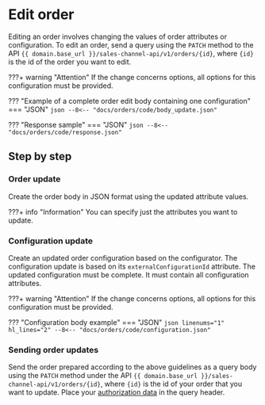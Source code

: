 # Edit order

Editing an order involves changing the values of order attributes or configuration. To edit an order, send a query using the `PATCH` method to the API `{{ domain.base_url }}/sales-channel-api/v1/orders/{id}`, where `{id}` is the id of the order you want to edit.

???+ warning "Attention"
    If the change concerns options, all options for this configuration must be provided.

??? "Example of a complete order edit body containing one configuration"
    === "JSON"
        ```json
        --8<-- "docs/orders/code/body_update.json"
        ```


??? "Response sample"
    === "JSON"
        ```json
        --8<-- "docs/orders/code/response.json"
        ```


## Step by step

### Order update
Create the order body in JSON format using the updated attribute values.

???+ info "Information"
    You can specify just the attributes you want to update.

### Configuration update

Create an updated order configuration based on the configurator. The configuration update is based on its `externalConfigurationId` attribute. The updated configuration must be complete. It must contain all configuration attributes.
 
???+ warning "Attention"
    If the change concerns options, all options for this configuration must be provided.

??? "Configuration body example"
    === "JSON"
        ```json linenums="1" hl_lines="2"
        --8<-- "docs/orders/code/configuration.json"
        ```

### Sending order updates

Send the order prepared according to the above guidelines as a query body using the `PATCH` method under the API `{{ domain.base_url }}/sales-channel-api/v1/orders/{id}`, where `{id}` is the id of your order that you want to update. Place your [authorization data](../../authorization) in the query header.
